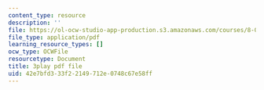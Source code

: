 ```yaml
---
content_type: resource
description: ''
file: https://ol-ocw-studio-app-production.s3.amazonaws.com/courses/8-01sc-classical-mechanics-fall-2016/42e7bfd333f22149712e0748c67e58ff_3V5y9uq5au0.pdf
file_type: application/pdf
learning_resource_types: []
ocw_type: OCWFile
resourcetype: Document
title: 3play pdf file
uid: 42e7bfd3-33f2-2149-712e-0748c67e58ff
---
```

